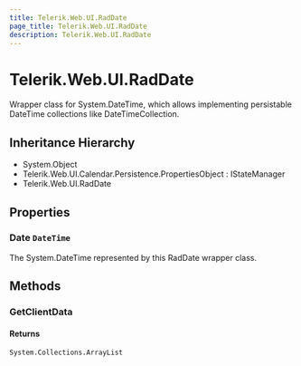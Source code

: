 ```yaml
---
title: Telerik.Web.UI.RadDate
page_title: Telerik.Web.UI.RadDate
description: Telerik.Web.UI.RadDate
---
```


# Telerik.Web.UI.RadDate

Wrapper class for System.DateTime, which allows implementing persistable DateTime collections
            like DateTimeCollection.

## Inheritance Hierarchy

* System.Object
* Telerik.Web.UI.Calendar.Persistence.PropertiesObject : IStateManager
* Telerik.Web.UI.RadDate

## Properties

###  Date `DateTime`

The System.DateTime represented by this RadDate wrapper class.

## Methods

###  GetClientData

#### Returns

`System.Collections.ArrayList` 

